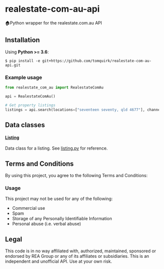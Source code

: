 # realestate-com-au-api

🏠Python wrapper for the realestate.com.au API

## Installation

Using **Python >= 3.6**:

```
$ pip install -e git+https://github.com/tomquirk/realestate-com-au-api.git
```

### Example usage

```python
from realestate_com_au import RealestateComAu

api = RealestateComAu()

# Get property listings
listings = api.search(locations=["seventeen seventy, qld 4677"], channel="buy")
```

## Data classes

#### [Listing](/realestate_com_au/objects/listing.py#L6)

Data class for a listing. See [listing.py](/realestate_com_au/objects/listing.py#L6) for reference.

## Terms and Conditions

By using this project, you agree to the following Terms and Conditions:

### Usage

This project may not be used for any of the following:

- Commercial use
- Spam
- Storage of any Personally Identifiable Information
- Personal abuse (i.e. verbal abuse)

<a name="legal"></a>

## Legal

This code is in no way affiliated with, authorized, maintained, sponsored or endorsed by REA Group or any of its affiliates or subsidiaries. This is an independent and unofficial API. Use at your own risk.
